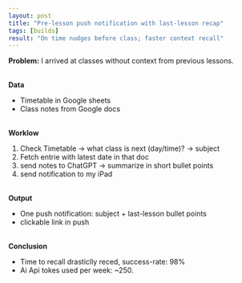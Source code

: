 ```yaml
---
layout: post
title: "Pre-lesson push notification with last-lesson recap"
tags: [builds]
result: "On time nudges before class; faster context recall"
---
```


**Problem:**
I arrived at classes without context from previous lessons. <br><br>

**Data**
- Timetable in Google sheets
- Class notes from Google docs <br><br>

**Worklow** <br>
1) Check Timetable -> what class is next (day/time)? -> subject <br>
2) Fetch entrie with latest date in that doc <br>
3) send notes to ChatGPT -> summarize in short bullet points <br>
4) send notification to my iPad <br><br>

**Output**
- One push notification: subject + last-lesson bullet points
- clickable link in push <br><br>

  
**Conclusion** <br>
- Time to recall drasticlly reced, success-rate: 98%
- Ai Api tokes used per week: ~250.
